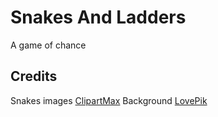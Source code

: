# Snakes And Ladders

A game of chance

## Credits

Snakes images [ClipartMax](https://www.clipartmax.com/middle/m2i8b1N4G6m2i8A0_long-clipart-snake-ladder-snakes-and-ladders-cartoon/)
Background [LovePik](https://lovepik.com/image-450069396/flat-game-background-of-volcanoes-eruption.html)

